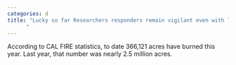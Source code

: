 ```yaml
---
categories: d
title: "Lucky so far Researchers responders remain vigilant even with less wildfire activity across CA
      "
---
```

According to CAL FIRE statistics, to date 366,121 acres have burned this year. Last year, that number was nearly 2.5 million acres.
      